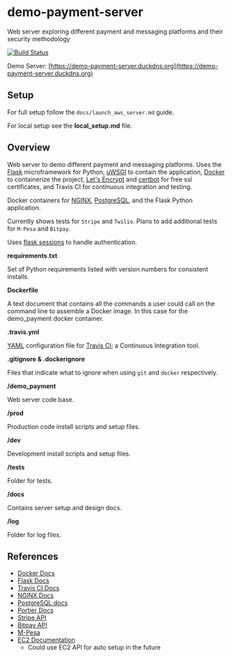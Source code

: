 # demo-payment-server

Web server exploring different payment and messaging platforms and their
security methodology

[![Build Status](https://travis-ci.com/jmbott/demo-payment-server.svg?branch=master)](https://travis-ci.com/jmbott/demo-payment-server)

Demo Server: [https://demo-payment-server.duckdns.org](https://demo-payment-server.duckdns.org)

## Setup

For full setup follow the `docs/launch_aws_server.md` guide.

For local setup see the **local_setup.md** file.

## Overview

Web server to demo different payment and messaging platforms. Uses the
[Flask](http://flask.pocoo.org/) microframework for Python,
[uWSGI](https://uwsgi-docs.readthedocs.io/en/latest/) to contain the application,
[Docker](https://www.docker.com/) to containerize the project,
[Let's Encrypt](https://letsencrypt.org/) and [certbot](https://certbot.eff.org/about/) 
for free ssl certificates, and Travis CI for continuous integration and testing.

Docker containers for [NGINX](https://nginx.org/),
[PostgreSQL](https://www.postgresql.org/), and the Flask Python application.

Currently shows tests for `Stripe` and `Twilio`. Plans to add additional tests
for `M-Pesa` and `Bitpay`.

Uses [flask sessions](http://flask.pocoo.org/docs/1.0/api/#sessions) to handle
authentication.

**requirements.txt**

Set of Python requirements listed with version numbers for consistent installs.

**Dockerfile**

A text document that contains all the commands a user could call on the command
line to assemble a Docker image. In this case for the demo_payment docker
container.

**.travis.yml**

[YAML](https://en.wikipedia.org/wiki/YAML) configuration file for
[Travis CI](https://travis-ci.org/); a Continuous Integration tool.

**.gitignore & .dockerignore**

Files that indicate what to ignore when using `git` and `docker` respectively.

**/demo_payment**

Web server code base.

**/prod**

Production code install scripts and setup files.

**/dev**

Development install scripts and setup files.

**/tests**

Folder for tests.

**/docs**

Contains server setup and design docs.

**/log**

Folder for log files.

## References

* [Docker Docs](https://docs.docker.com/)
* [Flask Docs](http://flask.pocoo.org/docs/1.0/)
* [Travis CI Docs](https://docs.travis-ci.com/)
* [NGINX Docs](https://nginx.org/en/docs/)
* [PostgreSQL docs](https://www.postgresql.org/docs/)
* [Portier Docs](https://portier.github.io/using.html)
* [Stripe API](https://stripe.com/docs/api)
* [Bitpay API](https://bitpay.com/api)
* [M-Pesa](https://developer.safaricom.co.ke/docs#m-pesa-apis)
* [EC2 Documentation](https://docs.aws.amazon.com/ec2/index.html#lang/en_us)
  * Could use EC2 API for auto setup in the future
